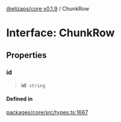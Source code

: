 [@elizaos/core v0.1.9](../index.md) / ChunkRow

# Interface: ChunkRow

## Properties

### id

> **id**: `string`

#### Defined in

[packages/core/src/types.ts:1667](https://github.com/Sifchain/sa-eliza/blob/main/packages/core/src/types.ts#L1667)
